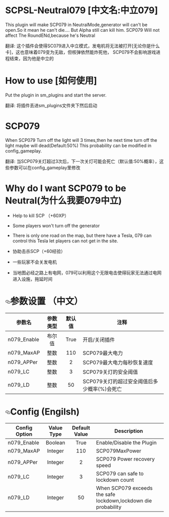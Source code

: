 # SCPSL-Neutral079 [中文名:中立079]
This plugin will make SCP079 in NeutralMode,generator will can't be open.So it mean he can't die.... But Alpha still can kill him.
SCP079 Will not affect The RoundENd,because he's Neutral

翻译:
这个插件会使得SC079进入中立模式，发电机将无法被打开[无论你是什么卡]，这也意味着079变为无敌，但核弹依然能炸死他，
SCP079不会影响游戏进程结束，因为他是中立的


# How to use [如何使用]
Put the plugin in sm_plugins and start the server.

翻译:
将插件丢进sm_plugins文件夹下然后启动
# SCP079
When SCP079 Turn off the light will 3 times,then he next time turn off the light maybe will dead(Default:50%)
This probability can be modified in config_gameplay.

翻译:
当SCP079关灯超过3次后，下一次关灯可能会死亡（默认值:50%概率），这些参数可以在config_gameplay里修改


# Why do I want SCP079 to be Neutral(为什么我要079中立)


- Help to kill SCP （+60XP）

- Some players won't turn off the generator

- There is only one road on the map, but there have a Tesla, 079 can control this Tesla let players can not get in the site.


- 协助击杀SCP（+60经验）

- 一些玩家不会关发电机

- 当地图必经之路上有电网，079可以利用这个无限电击使得玩家无法通过电网进入设施，拖延时间



</tbody>
</table>
<h1><a id="user-content-参数设置-中文" class="anchor" aria-hidden="true" href="#参数设置-中文"><svg class="octicon octicon-link" viewBox="0 0 16 16" version="1.1" width="16" height="16" aria-hidden="true"><path fill-rule="evenodd" d="M4 9h1v1H4c-1.5 0-3-1.69-3-3.5S2.55 3 4 3h4c1.45 0 3 1.69 3 3.5 0 1.41-.91 2.72-2 3.25V8.59c.58-.45 1-1.27 1-2.09C10 5.22 8.98 4 8 4H4c-.98 0-2 1.22-2 2.5S3 9 4 9zm9-3h-1v1h1c1 0 2 1.22 2 2.5S13.98 12 13 12H9c-.98 0-2-1.22-2-2.5 0-.83.42-1.64 1-2.09V6.25c-1.09.53-2 1.84-2 3.25C6 11.31 7.55 13 9 13h4c1.45 0 3-1.69 3-3.5S14.5 6 13 6z"></path></svg></a>参数设置 （中文）</h1>
<table>
<thead>
<tr>
<th>参数名</th>
<th align="center">参数类型</th>
<th align="center">默认值</th>
<th>注释</th>
</tr>
</thead>
<tbody>
<tr>
<td>n079_Enable</td>
<td align="center">布尔值</td>
<td align="center">True</td>
<td>开启/关闭插件</td>
</tr>
<tr>
<td>n079_MaxAP</td>
<td align="center">整数</td>
<td align="center">110</td>
<td>SCP079最大电力</td>
</tr>
<tr>
<td>n079_APPer</td>
<td align="center">整数</td>
<td align="center">2</td>
<td>SCP079最大电力每秒恢复速度</td>
</tr>
<tr>
<td>n079_LC</td>
<td align="center">整数</td>
<td align="center">3</td>
<td>SCP079关灯的安全阈值</td>
</tr>
<tr>
<td>n079_LD</td>
<td align="center">整数</td>
<td align="center">50</td>
<td>SCP079关灯的超过安全阈值后多少概率(%)会死亡</td>
</tr>
</tbody>
</tbody>
</table>


<h1><a id="user-content-Config" class="anchor" aria-hidden="true" href="#Config Options"><svg class="octicon octicon-link" viewBox="0 0 16 16" version="1.1" width="16" height="16" aria-hidden="true"><path fill-rule="evenodd" d="M4 9h1v1H4c-1.5 0-3-1.69-3-3.5S2.55 3 4 3h4c1.45 0 3 1.69 3 3.5 0 1.41-.91 2.72-2 3.25V8.59c.58-.45 1-1.27 1-2.09C10 5.22 8.98 4 8 4H4c-.98 0-2 1.22-2 2.5S3 9 4 9zm9-3h-1v1h1c1 0 2 1.22 2 2.5S13.98 12 13 12H9c-.98 0-2-1.22-2-2.5 0-.83.42-1.64 1-2.09V6.25c-1.09.53-2 1.84-2 3.25C6 11.31 7.55 13 9 13h4c1.45 0 3-1.69 3-3.5S14.5 6 13 6z"></path></svg></a>Config (Engilsh)</h1>
<table>
<thead>
<tr>
<th>Config Option</th>
<th align="center">Value Type</th>
<th align="center">Default Value</th>
<th>Description</th>
</tr>
</thead>
<tbody>
<tr>
<td>n079_Enable</td>
<td align="center">Boolean</td>
<td align="center">True</td>
<td>Enable/Disable the Plugin</td>
</tr>
<tr>
<td>n079_MaxAP</td>
<td align="center">Integer</td>
<td align="center">110</td>
<td>SCP079MaxPower</td>
</tr>
<tr>
<td>n079_APPer</td>
<td align="center">Integer</td>
<td align="center">2</td>
<td>SCP079 Power recovery speed</td>
</tr>
<tr>
<td>n079_LC</td>
<td align="center">Integer</td>
<td align="center">3</td>
<td>SCP079 can safe to lockdown count</td>
</tr>
<tr>
<td>n079_LD</td>
<td align="center">Integer</td>
<td align="center">50</td>
<td>When SCP079 exceeds the safe lockdown,lockdown die probability</td>
</tr>
</tbody>
